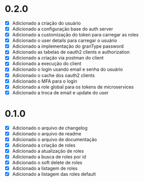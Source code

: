 # 0.2.0
- [X] Adicionado a criação do usuário
- [X] Adicionado a configuração base do auth server
- [X] Adicionado a customização do token para carregar as roles
- [X] Adicionado o user details para carregar o usuário
- [X] Adicionado a implementação do granType password
- [X] Adicionado as tabelas de oauth2 clients e authorization
- [X] Adicionado a criação via postman do client
- [X] Adicionado a execução do client
- [X] Adicionado o login usando email e senha do usuário
- [X] Adicionado o cache dos oauth2 clients
- [X] Adicionado o MFA para o login
- [X] Adicionado a role global para os tokens de microservices
- [X] Adicionado a troca de email e update do user

# 0.1.0
- [X] Adicionado o arquivo de changelog
- [X] Adicionado o arquivo de readme
- [X] Adicionado o arquivo de documentação
- [X] Adicionado a criação de roles
- [X] Adicionado a atualização de roles
- [X] Adicionado a busca de roles por id
- [X] Adicionado o soft delete de roles
- [X] Adicionado a listagem de roles
- [X] Adicionado a listagem das roles default